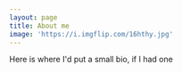 ```yaml
---
layout: page
title: About me
image: 'https://i.imgflip.com/16hthy.jpg'
---
```


Here is where I'd put a small bio, if I had one
